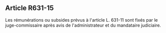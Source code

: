Article R631-15
----
Les rémunérations ou subsides prévus à l'article L. 631-11 sont fixés par le
juge-commissaire après avis de l'administrateur et du mandataire judiciaire.

